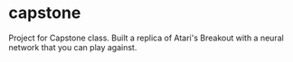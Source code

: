 # capstone
Project for Capstone class. Built a replica of Atari's Breakout with a neural network that you can play against.
